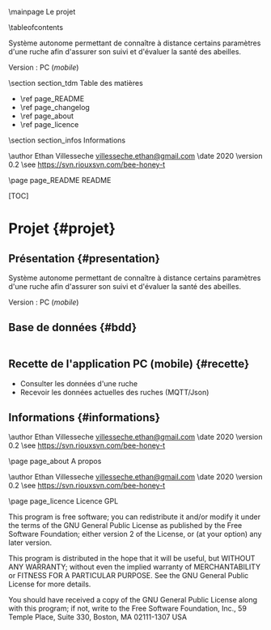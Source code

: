 \mainpage Le projet 

\tableofcontents

Système autonome permettant de connaître à distance certains paramètres d'une ruche afin d'assurer son suivi et d'évaluer la santé des abeilles.

Version : PC (*mobile*)

\section section_tdm Table des matières
- \ref page_README
- \ref page_changelog
- \ref page_about
- \ref page_licence

\section section_infos Informations

\author Ethan Villesseche <villesseche.ethan@gmail.com>
\date 2020
\version 0.2
\see https://svn.riouxsvn.com/bee-honey-t


\page page_README README

[TOC]

# Projet {#projet}

## Présentation {#presentation}

Système autonome permettant de connaître à distance certains paramètres d'une ruche afin d'assurer son suivi et d'évaluer la santé des abeilles.

Version : PC (*mobile*)

## Base de données {#bdd}

~~~ {.sql}

~~~

## Recette de l'application PC (mobile) {#recette}

* Consulter les données d'une ruche
* Recevoir les données actuelles des ruches (MQTT/Json)

## Informations {#informations}

\author Ethan Villesseche <villesseche.ethan@gmail.com>
\date 2020
\version 0.2
\see https://svn.riouxsvn.com/bee-honey-t


\page page_about A propos

\author Ethan Villesseche <villesseche.ethan@gmail.com>
\date 2020
\version 0.2
\see https://svn.riouxsvn.com/bee-honey-t


\page page_licence Licence GPL

This program is free software; you can redistribute it and/or modify
it under the terms of the GNU General Public License as published by
the Free Software Foundation; either version 2 of the License, or
(at your option) any later version.

This program is distributed in the hope that it will be useful,
but WITHOUT ANY WARRANTY; without even the implied warranty of
MERCHANTABILITY or FITNESS FOR A PARTICULAR PURPOSE. See the
GNU General Public License for more details.

You should have received a copy of the GNU General Public License
along with this program; if not, write to the Free Software
Foundation, Inc., 59 Temple Place, Suite 330, Boston, MA 02111-1307 USA
